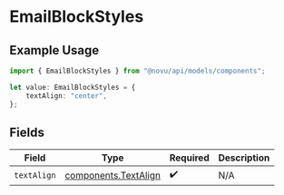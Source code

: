 # EmailBlockStyles

## Example Usage

```typescript
import { EmailBlockStyles } from "@novu/api/models/components";

let value: EmailBlockStyles = {
    textAlign: "center",
};
```

## Fields

| Field                                                        | Type                                                         | Required                                                     | Description                                                  |
| ------------------------------------------------------------ | ------------------------------------------------------------ | ------------------------------------------------------------ | ------------------------------------------------------------ |
| `textAlign`                                                  | [components.TextAlign](../../models/components/textalign.md) | :heavy_check_mark:                                           | N/A                                                          |